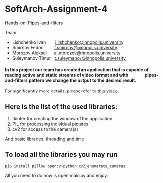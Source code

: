 # SoftArch-Assignment-4
Hands-on: Pipes-and-filters

Team: 
- Lishchenko Ivan &ensp; &ensp; &nbsp;i.lishchenko@innopolis.university
- Smirnov Fedor &ensp; &ensp; &nbsp; &nbsp;f.smirnov@innopolis.university
- Morozov Aleksei &nbsp; &nbsp; &nbsp;al.morozov@innopolis.university
- Suleymanov Timur &nbsp; t.suleymanov@innopolis.university

#### In this project our team has created an application that is capable of reading active and static streams of video format and with &ensp;&ensp;&ensp;&ensp;&ensp;&ensp;&ensp;pipes-and-filters pattern we change the output to the desired result.
For significantly more details, please refer to [this video](https://pages.github.com/).

## Here is the list of the used libraries:
1. tkinter for creating the window of the application
2. PIL for processing individual pictures
3. cv2 for access to the camera(s)

  And basic libraries: threading and time

## To load all the libraries you may run
```
pip install pillow opencv-python cv2_enumerate_cameras
```
All you need to do now is open main.py and enjoy.

